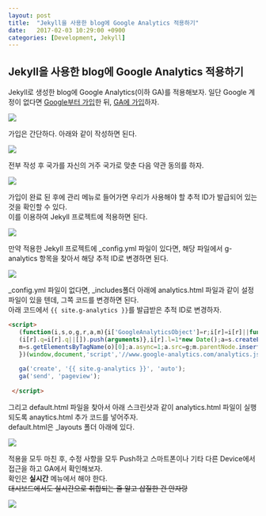 ```yaml
---
layout: post
title:  "Jekyll을 사용한 blog에 Google Analytics 적용하기"
date:   2017-02-03 10:29:00 +0900
categories: [Development, Jekyll]
---
```


## Jekyll을 사용한 blog에 Google Analytics 적용하기

Jekyll로 생성한 blog에 Google Analytics(이하 GA)를 적용해보자.
일단 Google 계정이 없다면 [Google부터 가입](https://accounts.google.com/SignUp)한 뒤, [GA에 가입](https://analytics.google.com/analytics/web/?authuser=0#provision/SignUp/)하자.  

![]({{site.baseurl}}/assets/2017-02-03-Applying_Google_Analytics_to_a_blog_using_Jekyll/1.png)  

가입은 간단하다. 아래와 같이 작성하면 된다.  

![]({{site.baseurl}}/assets/2017-02-03-Applying_Google_Analytics_to_a_blog_using_Jekyll/2.png)  

전부 작성 후 국가를 자신의 거주 국가로 맞춘 다음 약관 동의를 하자.  

![]({{site.baseurl}}/assets/2017-02-03-Applying_Google_Analytics_to_a_blog_using_Jekyll/3.png)  

가입이 완료 된 후에 관리 메뉴로 들어가면 우리가 사용해야 할 추적 ID가 발급되어 있는 것을 확인할 수 있다.  
이를 이용하여 Jekyll 프로젝트에 적용하면 된다.  

![]({{site.baseurl}}/assets/2017-02-03-Applying_Google_Analytics_to_a_blog_using_Jekyll/4.png)  

만약 적용한 Jekyll 프로젝트에 _config.yml 파일이 있다면, 해당 파일에서 g-analytics 항목을 찾아서 해당 추적 ID로 변경하면 된다.  

![]({{site.baseurl}}/assets/2017-02-03-Applying_Google_Analytics_to_a_blog_using_Jekyll/5.png)  

_config.yml 파일이 없다면, _includes폴더 아래에 analytics.html 파일과 같이 설정 파일이 있을 텐데, 그쪽 코드를 변경하면 된다.  
아래 코드에서 `{{ site.g-analytics }}`를 발급받은 추적 ID로 변경하자.  

```html
<script>
   (function(i,s,o,g,r,a,m){i['GoogleAnalyticsObject']=r;i[r]=i[r]||function(){
   (i[r].q=i[r].q||[]).push(arguments)},i[r].l=1*new Date();a=s.createElement(o),
   m=s.getElementsByTagName(o)[0];a.async=1;a.src=g;m.parentNode.insertBefore(a,m)
   })(window,document,'script','//www.google-analytics.com/analytics.js','ga');
 
   ga('create', '{{ site.g-analytics }}', 'auto');
   ga('send', 'pageview');
 
 </script>
```

그리고 default.html 파일을 찾아서 아래 스크린샷과 같이 analytics.html 파일이 실행되도록 anaytics.html 추가 코드를 넣어주자.  
default.html은 _layouts 폴더 아래에 있다.  

![]({{site.baseurl}}/assets/2017-02-03-Applying_Google_Analytics_to_a_blog_using_Jekyll/6.png)  

적용을 모두 마친 후, 수정 사항을 모두 Push하고 스마트폰이나 기타 다른 Device에서 접근을 하고 GA에서 확인해보자.  
확인은 **실시간** 메뉴에서 해야 한다.  
~~대시보드에서도 실시간으로 취합되는 줄 알고 삽질한 건 안자랑~~  

![]({{site.baseurl}}/assets/2017-02-03-Applying_Google_Analytics_to_a_blog_using_Jekyll/7.png)  
